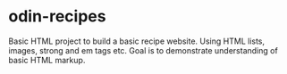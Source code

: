 # odin-recipes

Basic HTML project to build a basic recipe website. Using HTML lists, images, strong and em tags etc. Goal is to demonstrate understanding of basic HTML markup.